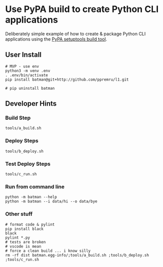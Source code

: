 # Use PyPA build to create Python CLI applications
Deliberately simple example of how to create & package Python CLI
applications using the [PyPA setuptools build
tool](https://setuptools.readthedocs.io/).

## User Install 
```
# MVP - use env
python3 -m venv .env
. .env/bin/activate
pip install batman@git+http://github.com/ppremru/l1.git

# pip uninstall batman
```
## Developer Hints
### Build Step
```
tools/a_build.sh
```
### Deploy Steps
```
tools/b_deploy.sh
```
### Test Deploy Steps
```
tools/c_run.sh
```
### Run from command line
```
python -m batman --help
python -m batman --i data/hi --o data/bye
```
### Other stuff
```
# format code & pylint
pip install black
black 
pylint *.py
# tests are broken
# vscode is mean 
# force a clean build ... i know silly
rm -rf dist batman.egg-info/;tools/a_build.sh ;tools/b_deploy.sh ;tools/c_run.sh
```
